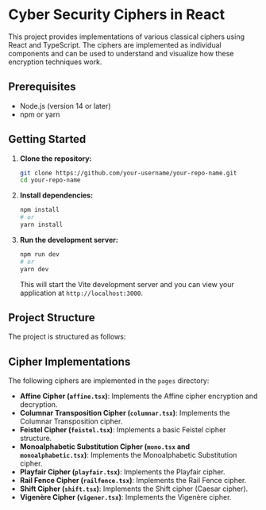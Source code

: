 # Cyber Security Ciphers in React

This project provides implementations of various classical ciphers using React and TypeScript. The ciphers are implemented as individual components and can be used to understand and visualize how these encryption techniques work.


## Prerequisites

- Node.js (version 14 or later)
- npm or yarn

## Getting Started

1. **Clone the repository:**

    ```sh
    git clone https://github.com/your-username/your-repo-name.git
    cd your-repo-name
    ```

2. **Install dependencies:**

    ```sh
    npm install
    # or
    yarn install
    ```

3. **Run the development server:**

    ```sh
    npm run dev
    # or
    yarn dev
    ```

    This will start the Vite development server and you can view your application at `http://localhost:3000`.

## Project Structure

The project is structured as follows:




## Cipher Implementations

The following ciphers are implemented in the `pages` directory:

- **Affine Cipher (`affine.tsx`)**: Implements the Affine cipher encryption and decryption.
- **Columnar Transposition Cipher (`columnar.tsx`)**: Implements the Columnar Transposition cipher.
- **Feistel Cipher (`feistel.tsx`)**: Implements a basic Feistel cipher structure.
- **Monoalphabetic Substitution Cipher (`mono.tsx` and `monoalphabetic.tsx`)**: Implements the Monoalphabetic Substitution cipher.
- **Playfair Cipher (`playfair.tsx`)**: Implements the Playfair cipher.
- **Rail Fence Cipher (`railfence.tsx`)**: Implements the Rail Fence cipher.
- **Shift Cipher (`shift.tsx`)**: Implements the Shift cipher (Caesar cipher).
- **Vigenère Cipher (`vigener.tsx`)**: Implements the Vigenère cipher.


